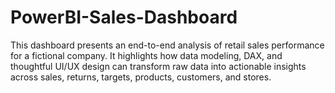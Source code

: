 # PowerBI-Sales-Dashboard
This dashboard presents an end-to-end analysis of retail sales performance for a fictional company. It highlights how data modeling, DAX, and thoughtful UI/UX design can transform raw data into actionable insights across sales, returns, targets, products, customers, and stores.
